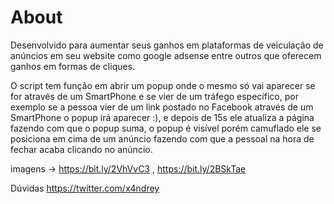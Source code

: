 # About

Desenvolvido para aumentar seus ganhos em plataformas de veiculação de anúncios em seu website como google adsense entre outros que oferecem ganhos em formas de cliques.

O script tem função em abrir um popup onde o mesmo só vai aparecer se for através de um SmartPhone e se vier de um tráfego específico, por exemplo se a pessoa vier de um link postado no Facebook através de um SmartPhone o popup irá aparecer :), e depois de 15s ele atualiza a página fazendo com que o popup suma, o popup é visível porém camuflado ele se posiciona em cima de um anúncio fazendo com que a pessoal na hora de fechar acaba clicando no anúncio.

imagens -> https://bit.ly/2VhVvC3 , https://bit.ly/2BSkTae

Dúvidas https://twitter.com/x4ndrey

